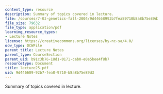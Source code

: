 ```yaml
---
content_type: resource
description: Summary of topics covered in lecture.
file: /courses/7-03-genetics-fall-2004/9d44668992b7fea89710b8a8b75e89d3_lecture25.pdf
file_size: 79632
file_type: application/pdf
learning_resource_types:
- Lecture Notes
license: https://creativecommons.org/licenses/by-nc-sa/4.0/
ocw_type: OCWFile
parent_title: Lecture Notes
parent_type: CourseSection
parent_uid: b91c3b76-18d1-0171-cab0-e0e5bee4f8b7
resourcetype: Document
title: lecture25.pdf
uid: 9d446689-92b7-fea8-9710-b8a8b75e89d3
---
```

Summary of topics covered in lecture.